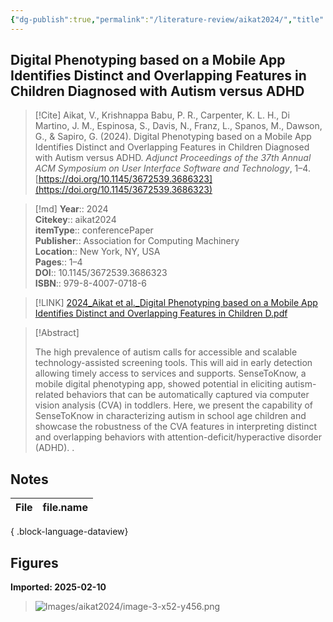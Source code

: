 ```yaml
---
{"dg-publish":true,"permalink":"/literature-review/aikat2024/","title":"Digital Phenotyping based on a Mobile App Identifies Distinct and Overlapping Features in Children Diagnosed with Autism versus ADHD","tags":["ASD","mobile","ADHD","EyeTracking"]}
---
```



## Digital Phenotyping based on a Mobile App Identifies Distinct and Overlapping Features in Children Diagnosed with Autism versus ADHD

> [!Cite]
> Aikat, V., Krishnappa Babu, P. R., Carpenter, K. L. H., Di Martino, J. M., Espinosa, S., Davis, N., Franz, L., Spanos, M., Dawson, G., & Sapiro, G. (2024). Digital Phenotyping based on a Mobile App Identifies Distinct and Overlapping Features in Children Diagnosed with Autism versus ADHD. _Adjunct Proceedings of the 37th Annual ACM Symposium on User Interface Software and Technology_, 1–4. [https://doi.org/10.1145/3672539.3686323](https://doi.org/10.1145/3672539.3686323)


>[!md]
> **Year**:: 2024   
> **Citekey**:: aikat2024  
> **itemType**:: conferencePaper  
> **Publisher**:: Association for Computing Machinery  
> **Location**:: New York, NY, USA   
> **Pages**:: 1–4  
> **DOI**:: 10.1145/3672539.3686323  
> **ISBN**:: 979-8-4007-0718-6    

> [!LINK] 
> [2024_Aikat et al._Digital Phenotyping based on a Mobile App Identifies Distinct and Overlapping Features in Children D.pdf](zotero://select/library/items/ZX4F6HBA)

> [!Abstract]
>
> The high prevalence of autism calls for accessible and scalable technology-assisted screening tools. This will aid in early detection allowing timely access to services and supports. SenseToKnow, a mobile digital phenotyping app, showed potential in eliciting autism-related behaviors that can be automatically captured via computer vision analysis (CVA) in toddlers. Here, we present the capability of SenseToKnow in characterizing autism in school age children and showcase the robustness of the CVA features in interpreting distinct and overlapping behaviors with attention-deficit/hyperactive disorder (ADHD).
>.
> 


## Notes

| File | file.name |
| ---- | --------- |

{ .block-language-dataview}


## Figures

**Imported: 2025-02-10**

> ![Images/aikat2024/image-3-x52-y456.png](/img/user/Images/aikat2024/image-3-x52-y456.png)